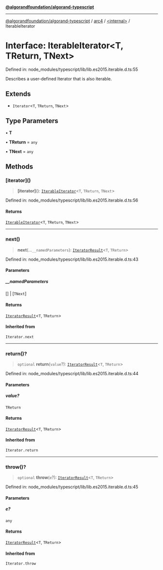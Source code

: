 [**@algorandfoundation/algorand-typescript**](../../../README.md)

***

[@algorandfoundation/algorand-typescript](../../../README.md) / [arc4](../../README.md) / [\<internal\>](../README.md) / IterableIterator

# Interface: IterableIterator\<T, TReturn, TNext\>

Defined in: node\_modules/typescript/lib/lib.es2015.iterable.d.ts:55

Describes a user-defined Iterator that is also iterable.

## Extends

- `Iterator`\<`T`, `TReturn`, `TNext`\>

## Type Parameters

• **T**

• **TReturn** = `any`

• **TNext** = `any`

## Methods

### \[iterator\]()

> **\[iterator\]**(): [`IterableIterator`](IterableIterator.md)\<`T`, `TReturn`, `TNext`\>

Defined in: node\_modules/typescript/lib/lib.es2015.iterable.d.ts:56

#### Returns

[`IterableIterator`](IterableIterator.md)\<`T`, `TReturn`, `TNext`\>

***

### next()

> **next**(...`__namedParameters`): [`IteratorResult`](../../../index/-internal-/type-aliases/IteratorResult.md)\<`T`, `TReturn`\>

Defined in: node\_modules/typescript/lib/lib.es2015.iterable.d.ts:43

#### Parameters

##### \_\_namedParameters

\[\] | \[`TNext`\]

#### Returns

[`IteratorResult`](../../../index/-internal-/type-aliases/IteratorResult.md)\<`T`, `TReturn`\>

#### Inherited from

`Iterator.next`

***

### return()?

> `optional` **return**(`value`?): [`IteratorResult`](../../../index/-internal-/type-aliases/IteratorResult.md)\<`T`, `TReturn`\>

Defined in: node\_modules/typescript/lib/lib.es2015.iterable.d.ts:44

#### Parameters

##### value?

`TReturn`

#### Returns

[`IteratorResult`](../../../index/-internal-/type-aliases/IteratorResult.md)\<`T`, `TReturn`\>

#### Inherited from

`Iterator.return`

***

### throw()?

> `optional` **throw**(`e`?): [`IteratorResult`](../../../index/-internal-/type-aliases/IteratorResult.md)\<`T`, `TReturn`\>

Defined in: node\_modules/typescript/lib/lib.es2015.iterable.d.ts:45

#### Parameters

##### e?

`any`

#### Returns

[`IteratorResult`](../../../index/-internal-/type-aliases/IteratorResult.md)\<`T`, `TReturn`\>

#### Inherited from

`Iterator.throw`
